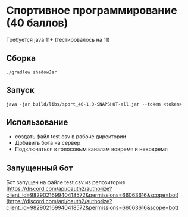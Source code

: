 # Спортивное программирование (40 баллов)
Требуется java 11+ (тестировалось на 11)
## Сборка
``./gradlew shadowJar``

## Запуск
``java -jar build/libs/sport_40-1.0-SNAPSHOT-all.jar --token <token>``

## Использование
- создать файл test.csv в рабоче директории
- Добавить бота на сервер
- Подключаться к голосовым каналам вовремя и невовремя

## Запущенный бот
Бот запущен на файле test.csv из репозитория
[https://discord.com/api/oauth2/authorize?client_id=982902169940418572&permissions=66063616&scope=bot](https://discord.com/api/oauth2/authorize?client_id=982902169940418572&permissions=66063616&scope=bot)